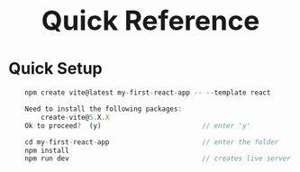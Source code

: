 <h1 style='text-align:center;font-size:3rem;'>Quick Reference</h1>

# Quick Setup

```jsx
    npm create vite@latest my-first-react-app -- --template react       // replace app name

    Need to install the following packages:
        create-vite@5.X.X
    Ok to proceed?  (y)                         // enter 'y'

    cd my-first-react-app                       // enter the folder
    npm install
    npm run dev                                 // creates live server on localhost:5173
```
